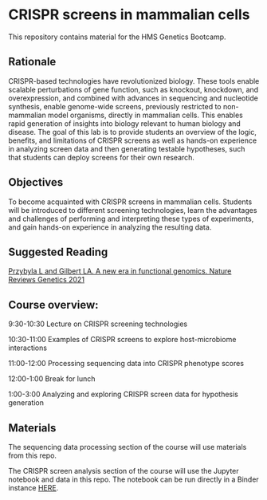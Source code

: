 # CRISPR screens in mammalian cells

This repository contains material for the HMS Genetics Bootcamp.

## Rationale
CRISPR-based technologies have revolutionized biology. These tools enable scalable perturbations of gene function, such as knockout, knockdown, and overexpression, and combined with advances in sequencing and nucleotide synthesis, enable genome-wide screens, previously restricted to non-mammalian model organisms, directly in mammalian cells. This enables rapid generation of insights into biology relevant to human biology and disease. The goal of this lab is to provide students an overview of the logic, benefits, and limitations of CRISPR screens as well as hands-on experience in analyzing screen data and then generating testable hypotheses, such that students can deploy screens for their own research.

## Objectives
To become acquainted with CRISPR screens in mammalian cells. Students will be introduced to different screening technologies, learn the advantages and challenges of performing and interpreting these types of experiments, and gain hands-on experience in analyzing the resulting data.

## Suggested Reading
[Przybyla L and Gilbert LA. A new era in functional genomics. Nature Reviews Genetics 2021](https://doi.org/10.1038/s41576-021-00409-w)


## Course overview:
9:30-10:30  Lecture on CRISPR screening technologies

10:30-11:00 Examples of CRISPR screens to explore host-microbiome interactions

11:00-12:00 Processing sequencing data into CRISPR phenotype scores

12:00-1:00  Break for lunch

1:00-3:00   Analyzing and exploring CRISPR screen data for hypothesis generation

## Materials
The sequencing data processing section of the course will use materials from this repo.

The CRISPR screen analysis section of the course will use the Jupyter notebook and data in this repo. The notebook can be run directly in a Binder instance [HERE](https://mybinder.org/v2/gh/nolanmaier/genetics_bootcamp/5c0c0b8f4ea42a017ad91468342e7340650048e9?urlpath=lab%2Ftree%2Fscreen_analysis.ipynb).
